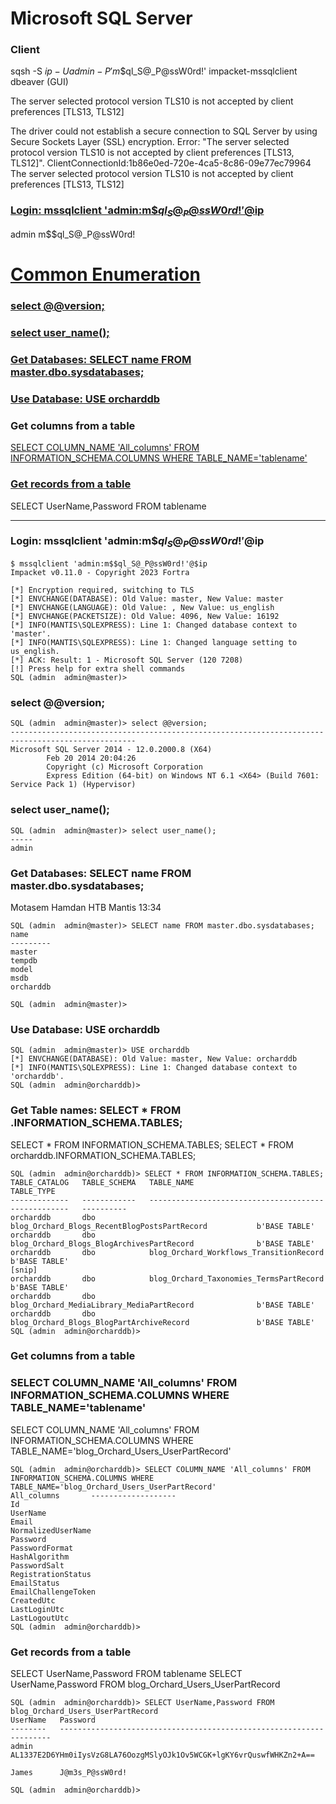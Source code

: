 # Microsoft SQL Server

### Client
sqsh -S $ip -U admin -P 'm$$ql_S@_P@ssW0rd!'
impacket-mssqlclient
dbeaver (GUI)

The server selected protocol version TLS10 is not accepted by client preferences [TLS13, TLS12]

The driver could not establish a secure connection to SQL Server by using Secure Sockets Layer (SSL) encryption. Error: "The server selected protocol version TLS10 is not accepted by client preferences [TLS13, TLS12]". ClientConnectionId:1b86e0ed-720e-4ca5-8c86-09e77ec79964
  The server selected protocol version TLS10 is not accepted by client preferences [TLS13, TLS12]

### [Login: mssqlclient 'admin:m$$ql_S@_P@ssW0rd!'@$ip](#login-mssqlclient-adminmql_s_pssw0rdip-1)
admin
m$$ql_S@_P@ssW0rd!

# [Common Enumeration](https://book.hacktricks.xyz/network-services-pentesting/pentesting-mssql-microsoft-sql-server)

### [select @@version;](#select-version-1)
### [select user_name();](#select-user_name-1)
### [Get Databases: SELECT name FROM master.dbo.sysdatabases;](#get-databases-select-name-from-masterdbosysdatabases-1)
### [Use Database: USE orcharddb](#use-database-use-orcharddb-1)

### Get columns from a table
[SELECT COLUMN_NAME 'All_columns' FROM INFORMATION_SCHEMA.COLUMNS WHERE TABLE_NAME='tablename'](#select-column_name-all_columns-from-information_schemacolumns-where-table_nametablename)

### [Get records from a table](#get-records-from-a-table-1)
SELECT UserName,Password FROM tablename

----------------------

### Login: mssqlclient 'admin:m$$ql_S@_P@ssW0rd!'@$ip
```
$ mssqlclient 'admin:m$$ql_S@_P@ssW0rd!'@$ip
Impacket v0.11.0 - Copyright 2023 Fortra

[*] Encryption required, switching to TLS
[*] ENVCHANGE(DATABASE): Old Value: master, New Value: master
[*] ENVCHANGE(LANGUAGE): Old Value: , New Value: us_english
[*] ENVCHANGE(PACKETSIZE): Old Value: 4096, New Value: 16192
[*] INFO(MANTIS\SQLEXPRESS): Line 1: Changed database context to 'master'.
[*] INFO(MANTIS\SQLEXPRESS): Line 1: Changed language setting to us_english.
[*] ACK: Result: 1 - Microsoft SQL Server (120 7208) 
[!] Press help for extra shell commands
SQL (admin  admin@master)>
```

### select @@version;
```
SQL (admin  admin@master)> select @@version;
--------------------------------------------------------------------------------------------------   
Microsoft SQL Server 2014 - 12.0.2000.8 (X64) 
        Feb 20 2014 20:04:26 
        Copyright (c) Microsoft Corporation
        Express Edition (64-bit) on Windows NT 6.1 <X64> (Build 7601: Service Pack 1) (Hypervisor)
```

### select user_name();
```
SQL (admin  admin@master)> select user_name();
-----   
admin
```

### Get Databases: SELECT name FROM master.dbo.sysdatabases;
Motasem Hamdan HTB Mantis 13:34
```
SQL (admin  admin@master)> SELECT name FROM master.dbo.sysdatabases;
name        
---------   
master      
tempdb      
model       
msdb        
orcharddb   

SQL (admin  admin@master)>
```

### Use Database: USE orcharddb
```
SQL (admin  admin@master)> USE orcharddb
[*] ENVCHANGE(DATABASE): Old Value: master, New Value: orcharddb
[*] INFO(MANTIS\SQLEXPRESS): Line 1: Changed database context to 'orcharddb'.
SQL (admin  admin@orcharddb)>
```

### Get Table names: SELECT * FROM <databaseName>.INFORMATION_SCHEMA.TABLES;
SELECT * FROM INFORMATION_SCHEMA.TABLES;
SELECT * FROM orcharddb.INFORMATION_SCHEMA.TABLES;
```
SQL (admin  admin@orcharddb)> SELECT * FROM INFORMATION_SCHEMA.TABLES;
TABLE_CATALOG   TABLE_SCHEMA   TABLE_NAME                                             TABLE_TYPE   
-------------   ------------   ----------------------------------------------------   ----------   
orcharddb       dbo            blog_Orchard_Blogs_RecentBlogPostsPartRecord           b'BASE TABLE'
orcharddb       dbo            blog_Orchard_Blogs_BlogArchivesPartRecord              b'BASE TABLE'
orcharddb       dbo            blog_Orchard_Workflows_TransitionRecord                b'BASE TABLE'
[snip]
orcharddb       dbo            blog_Orchard_Taxonomies_TermsPartRecord                b'BASE TABLE'
orcharddb       dbo            blog_Orchard_MediaLibrary_MediaPartRecord              b'BASE TABLE'
orcharddb       dbo            blog_Orchard_Blogs_BlogPartArchiveRecord               b'BASE TABLE'
SQL (admin  admin@orcharddb)> 
```

### Get columns from a table
### SELECT COLUMN_NAME 'All_columns' FROM INFORMATION_SCHEMA.COLUMNS WHERE TABLE_NAME='tablename'
SELECT COLUMN_NAME 'All_columns' FROM INFORMATION_SCHEMA.COLUMNS WHERE TABLE_NAME='blog_Orchard_Users_UserPartRecord'
```
SQL (admin  admin@orcharddb)> SELECT COLUMN_NAME 'All_columns' FROM INFORMATION_SCHEMA.COLUMNS WHERE TABLE_NAME='blog_Orchard_Users_UserPartRecord'
All_columns       -------------------   
Id
UserName
Email   
NormalizedUserName
Password
PasswordFormat    
HashAlgorithm     
PasswordSalt      
RegistrationStatus
EmailStatus       
EmailChallengeToken
CreatedUtc        
LastLoginUtc      
LastLogoutUtc     
SQL (admin  admin@orcharddb)>
```

### Get records from a table
SELECT UserName,Password FROM tablename
SELECT UserName,Password FROM blog_Orchard_Users_UserPartRecord
```
SQL (admin  admin@orcharddb)> SELECT UserName,Password FROM blog_Orchard_Users_UserPartRecord
UserName   Password                                                               
--------   --------------------------------------------------------------------   
admin      AL1337E2D6YHm0iIysVzG8LA76OozgMSlyOJk1Ov5WCGK+lgKY6vrQuswfWHKZn2+A==   

James      J@m3s_P@ssW0rd!                                                        

SQL (admin  admin@orcharddb)>
```

### 
```

```

### 
```

```

### 
```

```

### 
```

```

### 
```

```

### 
```

```